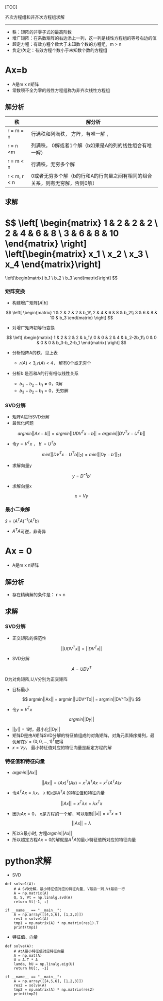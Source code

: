 [TOC]

齐次方程组和非齐次方程组求解

***

* 秩：矩阵的非零子式的最高阶数
* 增广矩阵：在系数矩阵的右边添上一列，这一列是线性方程组的等号右边的值
* 超定方程：有效方程个数大于未知数个数的方程组，m > n
* 负定/欠定：有效方程个数小于未知数个数的方程组

# Ax=b

* A是m x n矩阵
* 常数项不全为零的线性方程组称为非齐次线性方程组

## 解分析

| 秩           | 解分析                                                       |
| ------------ | ------------------------------------------------------------ |
| r = m = n    | 行满秩和列满秩， 方阵，有唯一解 ，                           |
| r = n <m     | 列满秩， 0解或者1个解（b如果是A的列的线性组合有唯一解）      |
| r = m < n    | 行满秩，无穷多个解                                           |
| r < m, r < n | 0或者无穷多个解（b的行和A的行向量之间有相同的组合关系，则有无穷解，否则0解） |

## 求解

$$
\left[ \begin{matrix} 
1 & 2 & 2 & 2 \\ 
2 & 4 & 6 & 8 \\ 
3 & 6 & 8 & 10 
\end{matrix} \right]
\left[\begin{matrix}
x_1 \\ x_2 \\ x_3 \\ x_4
\end{matrix}\right] 
=
\left[\begin{matrix}
b_1 \\ b_2 \\ b_3
\end{matrix}\right]
$$

### 矩阵变换

* 构建增广矩阵$[A|b]$

$$
\left[ \begin{matrix} 
1 & 2 & 2 & 2 & b_1\\ 
2 & 4 & 6 & 8 & b_2\\ 
3 & 6 & 8 & 10 & b_3 
\end{matrix} \right]
$$

* 对增广矩阵初等行变换

$$
\left[ \begin{matrix} 
1 & 2 & 2 & 2 & b_1\\ 
0 & 0 & 2 & 4 & b_2-2b_1\\ 
0 & 0 & 0 & 0 & b_3-b_2-b_1 
\end{matrix} \right]
$$

* 分析矩阵A的秩，见上表
  * $r(A)< 3, r(A)<4$，  解有0个或无穷个

* 分析$b$ 是否和A的行有相似线性关系
  * $b_3-b_2-b_1 ≠ 0$，0解
  *  $b_3-b_2-b_1 = 0$，无穷解



### SVD分解

* 矩阵A进行SVD分解
* 最优化问题

$$
argmin||Ax - b|| = argmin||UDV^Tx - b || = argmin||DV^Tx - U^Tb||
$$

* 令$y = V^Tx$ ， $b' = U^Tb$

$$
min(||DV^Tx - U^Tb||_2) = min(||D y -b'||_2)
$$

* 求解向量y

$$
y = D^{-1}b'
$$

* 求解向量x

$$
x = Vy
$$



### 最小二乘解

$\hat{x} = (A^TA)^{-1}(A^Tb)$

* $A^TA$可逆，非奇异



# Ax = 0

* A是m x n矩阵

## 解分析

* 存在精确解的条件是： r < n

## 求解

### SVD分解

* 正交矩阵的保范性

$$
||UDV^Tx|| = ||DV^Tx||
$$

* SVD分解

$$
A = UDV^T
$$

D为对角矩阵,U,V分别为正交矩阵

* 目标最小

$$
argmin||Ax|| = argmin||UDV^Tx|| = argmin||DV^Tx||\\
$$

* 令$y = V^Tx$

$$
argmin||Dy||
$$

* $||y||=1$时，最小化$||Dy||$
* 矩阵D是由A矩阵SVD分解的特征值组成的对角矩阵，对角元素降序排列，最优解在$y = (0,0,...,1)^T$取得
* $x = Vy$， 最小特征值对应的特征向量是超定方程的解

### 特征值和特征向量

* $argmin||Ax||$

$$
||Ax|| = (Ax)^T(Ax) = x^TA^TAx = x^T(A^TA)x
$$

* 令$A^TAx = λx$， `λ` 和`x`是$A^TA$ 的特征值和特征向量

$$
||Ax|| = x^Tλx = λx^Tx
$$

* 因为$Ax=0$， $x$是方程的一个解，可以限制$||x|| = x^Tx = 1$

$$
||Ax|| =  λ
$$

* 所以$λ$最小时, 方程$argmin||Ax||$
* 所以超定方程$Ax=0$的解就是$A^TA$的最小特征值所对应的特征向量



# python求解

* SVD 

```
def solve1(A):
    # A SVD分解，最小特征值对应的特征向量, V最后一列,Vt最后一行
    A = np.matrix(A)
    Q, S, Vt = np.linalg.svd(A)
    return Vt[-1, :]

if __name__ == "__main__":
    A = np.array([[4,5,6], [1,2,3]])
    res1 = solve1(A)
    tmp1 = np.matrix(A) * np.matrix(res1).T
    print(tmp1)
```



* 特征值、向量

```
def solve(A):
    # AtA最小特征值对应特征向量
    A = np.mat(A)
    U = A.T * A
    lamda, hU = np.linalg.eig(U)
    return hU[:, -1]
    
if __name__ == "__main__":
    A = np.array([[4,5,6], [1,2,3]])
    res2 = solve(A)
    tmp2 = np.matrix(A) * np.matrix(res2)
    print(tmp2)    
```